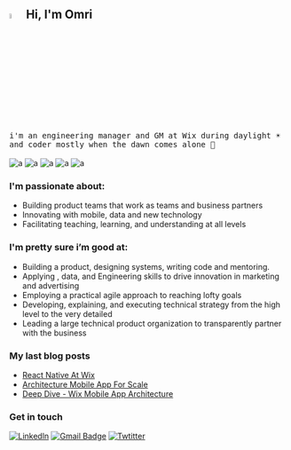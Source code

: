 ## <img src="https://media.giphy.com/media/hvRJCLFzcasrR4ia7z/giphy.gif" width="5%"> Hi, I'm Omri

<samp>  i'm an engineering manager and GM at Wix during daylight ☀️ and coder mostly when the dawn comes alone 🌙</samp>
<br/>
<br/>
![a](https://img.shields.io/badge/Inheritors%20%F0%9F%91%AB-2-yellow)
![a](https://img.shields.io/badge/Code%20Quality-99.42-ff69b4)
![a](https://img.shields.io/badge/Technical%20Debt-0.02%25-orange)
![a](https://img.shields.io/badge/Status-Stable-brightgreen)
![a](https://img.shields.io/badge/Job-Wix.com-blue)


### I'm passionate about:
* Building product teams that work as teams and business partners
* Innovating with mobile, data and new technology
* Facilitating teaching, learning, and understanding at all levels

### I'm pretty sure i’m good at:
- Building a product, designing systems, writing code and mentoring.
- Applying , data, and Engineering skills to drive innovation in marketing and advertising
- Employing a practical agile approach to reaching lofty goals
- Developing, explaining, and executing technical strategy from the high level to the very detailed
- Leading a large technical product organization to transparently partner with the business

### My last blog posts
- [React Native At Wix](https://medium.com/wix-engineering/react-native-at-wix-d56c3745aaff)
- [Architecture Mobile App For Scale](https://medium.com/wix-engineering/react-native-at-wix-the-architecture-db6361764da6)
- [Deep Dive - Wix Mobile App Architecture](https://medium.com/wix-engineering/react-native-at-wix-the-architecture-ii-deep-dive-9cfcb3c2822c)

### Get in touch

[![Linkedln](https://img.shields.io/badge/LinkedIn-0077B5?style=flat-square&logo=linkedin&logoColor=white)](https://www.linkedin.com/in/omribruchim/)
[![Gmail Badge](https://img.shields.io/badge/-Gmail-c14438?style=flat-square&logo=Gmail&logoColor=white&link=mailto:mixdeers@gmail.com)](mailto:omribruchim@gmail.com)
[![Twtitter](https://img.shields.io/twitter/follow/bruchim?style=social)](https://twitter.com/omribruchim)

